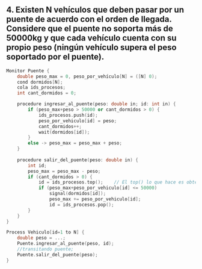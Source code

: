 ## 4. Existen N vehículos que deben pasar por un puente de acuerdo con el orden de llegada. Considere que el puente no soporta más de 50000kg y que cada vehículo cuenta con su propio peso (ningún vehículo supera el peso soportado por el puente).

```cpp
Monitor Puente {
    double peso_max = 0, peso_por_vehículo[N] = ([N] 0);
    cond dormidos[N];
    cola ids_procesos;
    int cant_dormidos = 0;

    procedure ingresar_al_puente(peso: double in; id: int in) {
        if (peso_max+peso > 50000 or cant_dormidos > 0) {
            ids_procesos.push(id);
            peso_por_vehiculo[id] = peso;
            cant_dormidos++;
            wait(dormidos[id]);
        }
        else -> peso_max = peso_max + peso;
    }
    
    procedure salir_del_puente(peso: double in) {
        int id;
        peso_max = peso_max - peso;
        if (cant_dormidos > 0) {
            id = ids_procesos.top();    // El top() lo que hace es obtener el dato de la cola pero sin sacarlo.
            if (peso_max+peso_por_vehiculo[id] <= 50000)
                signal(dormidos[id]);
                peso_max += peso_por_vehiculo[id];
                id = ids_procesos.pop();
        }
    }
}

Process Vehiculo[id=1 to N] {
    double peso = ...;
    Puente.ingresar_al_puente(peso, id);
    //transitando puente;
    Puente.salir_del_puente(peso);
}
```